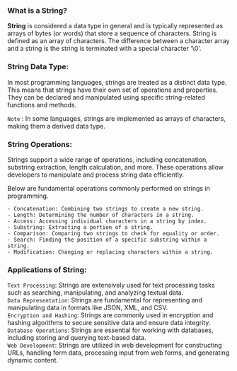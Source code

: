 ### What is a String?
**String** is considered a data type in general and is typically represented as arrays of bytes (or words) that store a sequence of characters. String is defined as an array of characters. The difference between a character array and a string is the string is terminated with a special character ‘\0’.

### String Data Type:
In most programming languages, strings are treated as a distinct data type. This means that strings have their own set of operations and properties. They can be declared and manipulated using specific string-related functions and methods.


`Note` : In some languages, strings are implemented as arrays of characters, making them a derived data type.

### String Operations:

Strings support a wide range of operations, including concatenation, substring extraction, length calculation, and more. These operations allow developers to manipulate and process string data efficiently.

Below are fundamental operations commonly performed on strings in programming.

    - Concatenation: Combining two strings to create a new string.
    - Length: Determining the number of characters in a string.
    - Access: Accessing individual characters in a string by index.
    - Substring: Extracting a portion of a string.
    - Comparison: Comparing two strings to check for equality or order.
    - Search: Finding the position of a specific substring within a string.
    - Modification: Changing or replacing characters within a string.

### Applications of String:
`Text Processing`: Strings are extensively used for text processing tasks such as searching, manipulating, and analyzing textual data.<br>
`Data Representation`: Strings are fundamental for representing and manipulating data in formats like JSON, XML, and CSV.<br>
`Encryption and Hashing`: Strings are commonly used in encryption and hashing algorithms to secure sensitive data and ensure data integrity.<br>
`Database Operations`: Strings are essential for working with databases, including storing and querying text-based data.<br>
`Web Development`: Strings are utilized in web development for constructing URLs, handling form data, processing input from web forms, and generating dynamic content.